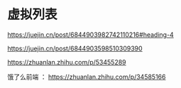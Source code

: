 # 虚拟列表

<https://juejin.cn/post/6844903982742110216#heading-4>

<https://juejin.cn/post/6844903598510309390>

<https://zhuanlan.zhihu.com/p/53455289>

饿了么前端 ： <https://zhuanlan.zhihu.com/p/34585166>

